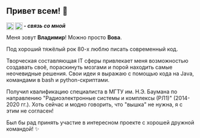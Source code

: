 ## Привет всем! 👋 

___- связь со мной___
<a href="https://t.me/wai777"><img align="left" height=20 width=20 src="https://user-images.githubusercontent.com/32510114/189026557-0c9d1532-46e2-46c2-91cf-539d2c70209d.svg" /></a>
<a href="https://vk.me/vkb333"><img align="left" height=20 width=20 src="https://user-images.githubusercontent.com/32510114/189026559-bd602484-fd7f-4f65-98b8-2cc4437d5272.png" /></a>

Меня зовут **Владимир**! Можно просто **Вова**.

Под хороший тяжёлый рок 80-х люблю писать современный код.

Творческая составляющая IT сферы привлекает меня возможностью создавать своё, пораскинуть мозгами и порой находить самые неочевидные решения.
Свои идеи я выражаю с помощью кода на Java, командами в bash и python-скриптами.

Получил квалификацию специалиста в МГТУ им. Н.Э. Баумана по направлению "Радиоэлектронные системы и комплексы (РЛ1)" (2014-2020 гг.). 
Хоть сейчас и модно говорить, что "вышка" не нужна, я с этим не согласен!

Был бы рад принять участие в интересном проекте с хорошей дружной командой! ✨


<!---
vokash3/vokash3 is a ✨ special ✨ repository because its `README.md` (this file) appears on your GitHub profile.
You can click the Preview link to take a look at your changes.
--->
